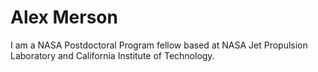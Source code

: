 # Alex Merson
I am a NASA Postdoctoral Program fellow based at NASA Jet Propulsion Laboratory and California Institute of Technology.

